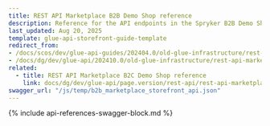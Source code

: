 ```yaml
---
title: REST API Marketplace B2B Demo Shop reference
description: Reference for the API endpoints in the Spryker B2B Demo Shop Marketplace.
last_updated: Aug 20, 2025
template: glue-api-storefront-guide-template
redirect_from:
- /docs/scos/dev/glue-api-guides/202404.0/old-glue-infrastructure/rest-api-marketplace-b2b-demo-shop-reference.html
- /docs/dg/dev/glue-api/202410.0/old-glue-infrastructure/rest-api-marketplace-b2b-demo-shop-reference
related:
  - title: REST API Marketplace B2C Demo Shop reference
    link: docs/dg/dev/glue-api/page.version/rest-api/rest-api-marketplace-b2c-demo-shop-reference.html
swagger_url: "/js/temp/b2b_marketplace_storefront_api.json"
---
```


{% include api-references-swagger-block.md %}